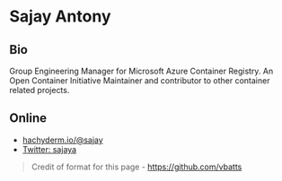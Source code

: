# Sajay Antony

## Bio

Group Engineering Manager for Microsoft Azure Container Registry. An Open Container Initiative Maintainer and contributor to other container related projects.

## Online

* <a rel="me" href="https://hachyderm.io/@sajay">hachyderm.io/@sajay</a>
* [Twitter: sajaya](https://twitter.com/sajaya)

> Credit of format for this page - https://github.com/vbatts
